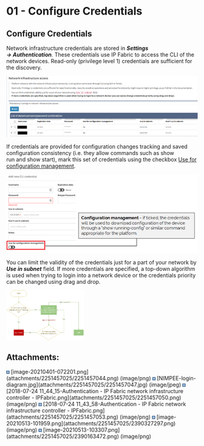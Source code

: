 # 01 - Configure Credentials

## Configure Credentials

Network infrastructure credentials are stored in ***Settings
→ Authentication**.* These credentials use IP Fabric to access the CLI
of the network devices. Read-only (privilege level 1) credentials are
sufficient for the discovery.

<img src="attachments/2251457025/2390327297.png" class="image-center" loading="lazy" data-image-src="attachments/2251457025/2390327297.png" data-height="280" data-width="884" data-unresolved-comment-count="0" data-linked-resource-id="2390327297" data-linked-resource-version="1" data-linked-resource-type="attachment" data-linked-resource-default-alias="image-20210513-101959.png" data-base-url="https://ipfabric.atlassian.net/wiki" data-linked-resource-content-type="image/png" data-linked-resource-container-id="2251457025" data-linked-resource-container-version="6" data-media-id="13a8056e-83c6-4fee-b0d6-2e04f328e3f3" data-media-type="file" />

If credentials are provided for configuration changes tracking and saved
configuration consistency (i.e. they allow commands such as show
run and show start), mark this set of credentials using the
checkbox [Use for configuration management](Configuration). 

<img src="attachments/2251457025/2390163472.png" class="image-center" loading="lazy" data-image-src="attachments/2251457025/2390163472.png" data-height="270" data-width="659" data-unresolved-comment-count="0" data-linked-resource-id="2390163472" data-linked-resource-version="1" data-linked-resource-type="attachment" data-linked-resource-default-alias="image-20210513-103307.png" data-base-url="https://ipfabric.atlassian.net/wiki" data-linked-resource-content-type="image/png" data-linked-resource-container-id="2251457025" data-linked-resource-container-version="6" data-media-id="baee854e-0f7c-4948-a59d-3ac6722768cc" data-media-type="file" />

You can limit the validity of the credentials just for a part of your
network by ***Use in subnet*** field. If more credentials are specified,
a top-down algorithm is used when trying to login into a network device
or the credentials priority can be changed using drag and drop.

<img src="attachments/2251457025/2251457047.jpg?width=204" class="image-center" loading="lazy" data-image-src="attachments/2251457025/2251457047.jpg" data-height="474" data-width="737" data-unresolved-comment-count="0" data-linked-resource-id="2251457047" data-linked-resource-version="1" data-linked-resource-type="attachment" data-linked-resource-default-alias="NIMPEE-login-diagram.jpg" data-base-url="https://ipfabric.atlassian.net/wiki" data-linked-resource-content-type="image/jpeg" data-linked-resource-container-id="2251457025" data-linked-resource-container-version="6" data-media-id="799a65a1-0c9a-4b39-91d0-70d8d8525324" data-media-type="file" width="204" />

<div class="pageSectionHeader">

## Attachments:

</div>

<div class="greybox" align="left">

<img src="images/icons/bullet_blue.gif" width="8" height="8" />
[image-20210401-072201.png](attachments/2251457025/2251457044.png)
(image/png)  
<img src="images/icons/bullet_blue.gif" width="8" height="8" />
[NIMPEE-login-diagram.jpg](attachments/2251457025/2251457047.jpg)
(image/jpeg)  
<img src="images/icons/bullet_blue.gif" width="8" height="8" />
[2018-07-24 11_44_15-Authentication - IP Fabric network infrastructure
controller - IPFabric.png](attachments/2251457025/2251457050.png)
(image/png)  
<img src="images/icons/bullet_blue.gif" width="8" height="8" />
[2018-07-24 11_43_58-Authentication - IP Fabric network infrastructure
controller - IPFabric.png](attachments/2251457025/2251457053.png)
(image/png)  
<img src="images/icons/bullet_blue.gif" width="8" height="8" />
[image-20210513-101959.png](attachments/2251457025/2390327297.png)
(image/png)  
<img src="images/icons/bullet_blue.gif" width="8" height="8" />
[image-20210513-103307.png](attachments/2251457025/2390163472.png)
(image/png)  

</div>
